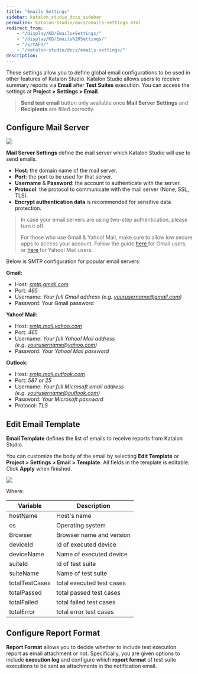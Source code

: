 ```yaml
---
title: "Emails Settings" 
sidebar: katalon_studio_docs_sidebar
permalink: katalon-studio/docs/emails-settings.html 
redirect_from:
    - "/display/KD/Emails+Settings/"
    - "/display/KD/Emails%20Settings/"
    - "/x/tAFO/"
    - "/katalon-studio/docs/emails-settings/"
description: 
---
```


These settings allow you to define global email configurations to be used in other features of Katalon Studio. Katalon Studio allows users to receive summary reports via **Email** after **Test Suites** execution. You can access the settings at **Project > Settings > Email**.

> **Send test email** button only available once **Mail Server Settings** and **Recipients** are filled correctly.

## Configure Mail Server

<img src="https://github.com/katalon-studio/docs-images/raw/master/katalon-studio/docs/emails-settings/email1.png" width="" height="">

**Mail Server Settings** define the mail server which Katalon Studio will use to send emails.

* **Host**: the domain name of the mail server.
* **Port**: the port to be used for that server.
* **Username** & **Password**: the account to authenticate with the server.
* **Protocol**: the protocol to communicate with the mail server (None, SSL, TLS).
* **Encrypt authentication data** is recommended for sensitive data protection.

> In case your email servers are using two-step authentication, please turn it off.
>
> For those who use Gmail & Yahoo! Mail, make sure to allow low secure apps to access your account. Follow the guide [here ](https://support.google.com/accounts/answer/6010255)for Gmail users, or [here](https://help.yahoo.com/kb/account/SLN27791.html) for Yahoo! Mail users.

Below is SMTP configuration for popular email servers:

**Gmail:**

* Host: _[smtp.gmail.com](http://smtp.gmail.com/)_
* Port: _465_
* Username: _Your full Gmail address (e.g. [yourusername@gmail.com](mailto:yourusername@gmail.com))_
* Password: Your Gmail password

**Yahoo! Mail:**

* Host: _[smtp.mail.yahoo.com](http://smtp.mail.yahoo.com/)_
* Port: _465_
* Username: _Your full Yahoo! Mail address (e.g. [yourusername@yahoo.com](mailto:yourusername@yahoo.com))_
* Password: _Your Yahoo! Mail password_

**Outlook:**

* Host: _[smtp.mail.outlook.com](http://smtp.mail.outlook.com/)_
* Port: _587 or 25_
* Username: _Your full Microsoft email address (e.g. [yourusername@outlook.com](mailto:yourusername@outlook.com))_
* Password: _Your Microsoft password_
* Protocol: _TLS_

## Edit Email Template

**Email Template** defines the list of emails to receive reports from Katalon Studio.

You can customize the body of the email by selecting **Edit Template** or **Project > Settings > Email > Template**. All fields in the template is editable. Click **Apply** when finished.

<img src="https://github.com/katalon-studio/docs-images/raw/master/katalon-studio/docs/emails-settings/email2.png" width="" height="">

Where:

| Variable | Description |
| --- | --- |
| hostName | Host's name |
| os | Operating system |
| Browser | Browser name and version |
| deviceId | Id of executed device |
| deviceName | Name of executed device |
| suiteId | Id of test suite |
| suiteName | Name of test suite |
| totalTestCases | total executed test cases |
| totalPassed | total passed test cases |
| totalFailed | total failed test cases |
| totalError | total error test cases |

## Configure Report Format

**Report Format** allows you to decide whether to include test execution report as email attachment or not. Specifically, you are given options to include **execution log** and configure which **report format** of test suite executions to be sent as attachments in the notification email.
